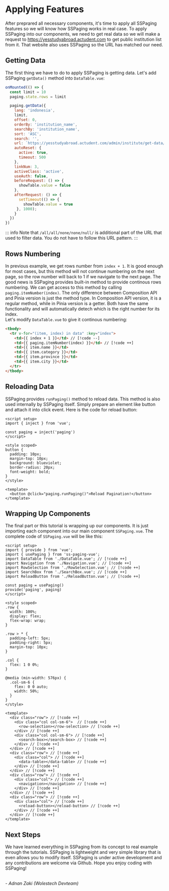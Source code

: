 <script setup>
import SSPaging from '../components/SSPaging.vue'
import ReloadButton from '../components/ReloadButton.vue'
</script>

# Applying Features
After preprared all necessary components, it's time to apply all SSPaging features so we will know how SSPaging works in real case. To apply SSPaging into our components, we need to get real data so we will make a request to https://yesstudyabroad.actudent.com to get public institution list from it. That website also uses SSPaging so the URL has matched our need.

## Getting Data
The first thing we have to do to apply SSPaging is getting data. Let's add SSPaging `getData()` method into `DataTable.vue`:
```js
onMounted(() => {
  const limit = 10
  paging.state.rows = limit

  paging.getData({
    lang: 'indonesia',
    limit,
    offset: 0,
    orderBy: 'institution_name',
    searchBy: 'institution_name',
    sort: 'ASC',
    search: '',
    url: `https://yesstudyabroad.actudent.com/admin/institute/get-data/all/all/none/none/null/`,
    autoReset: {
      active: true,
      timeout: 500
    },
    linkNum: 3,
    activeClass: 'active',
    useAuth: false,
    beforeRequest: () => {
      showTable.value = false
    },
    afterRequest: () => {
      setTimeout(() => {
        showTable.value = true
     }, 1000);
    }
  })
})

```
::: info
Note that `/all/all/none/none/null/` is additional part of the URL that used to filter data. You do not have to follow this URL pattern.
:::

## Rows Numbering
In previous example, we get rows number from `index + 1`. It is good enough for most cases, but this method will not continue numbering on the next page, so the row number will back to 1 if we navigate to the next page. The good news is SSPaging provides built-in method to provide continous rows numbering. We can get access to this method by calling `paging.itemNumber(index)`. The only difference between Composition API and Pinia version is just the method type. In Composition API version, it is a regular method, while in Pinia version is a getter. Both have the same functionality and will automatically detech which is the right number for its index.<br/>
Let's modify `DataTable.vue` to give it continous numbering:
```html
<tbody>
  <tr v-for="(item, index) in data" :key="index">
    <td>{{ index + 1 }}</td> // [!code --]
    <td>{{ paging.itemNumber(index) }}</td> // [!code ++]
    <td>{{ item.name }}</td>
    <td>{{ item.category }}</td>
    <td>{{ item.province }}</td>
    <td>{{ item.city }}</td>
  </tr>
</tbody>
```
## Reloading Data
SSPaging provides `runPaging()` method to reload data. This method is also used internally by SSPaging itself. Simply prepare an element like button and attach it into click event. Here is the code for reload button:
```vue
<script setup>
import { inject } from 'vue';

const paging = inject('paging')
</script>

<style scoped>
button {
  padding: 10px;
  margin-top: 10px;
  background: blueviolet;
  border-radius: 20px;
  font-weight: bold;
}
</style>

<template>
  <button @click="paging.runPaging()">Reload Pagination!</button>
</template>
```

## Wrapping Up Components
The final part or this tutorial is wrapping up our components. It is just importing each component into our main component `SSPaging.vue`. The complete code of `SSPaging.vue` will be like this:
```vue
<script setup>
import { provide } from 'vue';
import { usePaging } from 'ss-paging-vue';
import DataTable from './DataTable.vue'; // [!code ++]
import Navigation from './Navigation.vue'; // [!code ++]
import RowSelection from './RowSelection.vue'; // [!code ++]
import SearchBox from './SearchBox.vue'; // [!code ++]
import ReloadButton from './ReloadButton.vue'; // [!code ++]

const paging = usePaging()
provide('paging', paging)
</script>

<style scoped>
.row {
  width: 100%;
  display: flex;
  flex-wrap: wrap;
}

.row > * {
  padding-left: 5px;
  padding-right: 5px;
  margin-top: 10px;
}

.col {
  flex: 1 0 0%;
}

@media (min-width: 576px) {
  .col-sm-6 {
    flex: 0 0 auto;
    width: 50%;
  }
}
</style>

<template>
  <div class="row"> // [!code ++]
    <div class="col col-sm-6">  // [!code ++]
      <row-selection></row-selection> // [!code ++]
    </div> // [!code ++]
    <div class="col col-sm-6"> // [!code ++]
      <search-box></search-box> // [!code ++]
    </div> // [!code ++]
  </div> // [!code ++]
  <div class="row"> // [!code ++]
    <div class="col"> // [!code ++]
      <data-table></data-table> // [!code ++]
    </div> // [!code ++]
  </div> // [!code ++]
  <div class="row"> // [!code ++]
    <div class="col"> // [!code ++]
      <navigation></navigation> // [!code ++]
    </div> // [!code ++]
  </div> // [!code ++]
  <div class="row"> // [!code ++]
    <div class="col"> // [!code ++]
      <reload-button></reload-button> // [!code ++]
    </div> // [!code ++]
  </div> // [!code ++]
</template>
```
<SSPaging></SSPaging>
## Next Steps
We have learned everything in SSPaging from its concept to real example through the tutorials. SSPaging is lightweight and very simple library that is even allows you to modify itself. SSPaging is under active development and any contributions are welcome via Github. Hope you enjoy coding with SSPaging!<br/>

<br/>
<i>- Adnan Zaki (Wolestech Devteam)</i>